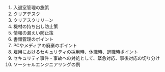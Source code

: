 1. 入退室管理の施策
2. クリアデスク
3. クリアスクリリーン 
4. 機材の持ち出し防止策
5. 情報の漏えい防止策
6. 書類管理のポイント
7. PCやメディアの廃棄のポイント
8. 雇用におけるセキュリティの採用時、休職時、退職時ポイント
9. セキュリティ事件・事故への対処として、緊急対応、事後対応の切り分け
10. ソーシャルエンジニアリングの例
